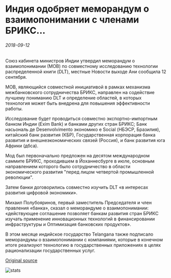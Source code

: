 # Индия одобряет меморандум о взаимопонимании с членами БРИКС...

###### 2018-09-12

Союз кабинета министров Индии утвердил меморандум о взаимопонимании (МОВ) по совместному исследованию технологии распределенной книги (DLT), местные Новости выходе Ани сообщила 12 сентября.

МОВ, являющийся совместной инициативой в рамках механизма межбанковского сотрудничества БРИКС, направлен на содействие лучшему пониманию DLT и определение областей, в которых технология может быть внедрена для повышения эффективности работы.

Исследование будет проводиться совместно экспортно-импортным банком Индии (Exim Bank) и банками других стран БРИКС; Банк насьональ де Desenvolvimento экономико e Social (НБЭСР, Бразилия), китайский банк развития (КБР), Государственная корпорация банка развития и внешнеэкономических связей (Россия), и банк развития юга Африки (дбса).

Мод был первоначально предложен на десятом международном саммите БРИКС, проходившем в Йоханнесбурге в июле, основным направлением которого было сотрудничество в области экономического развития "перед лицом четвертой промышленной революции".

Затем банки договорились совместно изучить DLT «в интересах развития цифровой экономики».

Михаил Полубояринов, первый заместитель Председателя и член правления «банка», сказал о меморандуме о взаимопонимании: «действующее соглашение позволяет банкам развития стран БРИКС изучать применение инновационных технологий в финансировании инфраструктуры и Оптимизация банковских продуктов».

В этом месяце индийское государство Telangana также подписало меморандумы о взаимопонимании с компаниями, которые в конечном итоге реализуют технологию в государственных приложениях в целях рационализации государственных услуг.

[Original source](https://cointelegraph.com/news/india-approves-mou-on-joint-blockchain-research-with-brics-members)

![stats](https://c.statcounter.com/11760860/0/a89fa40b/1/ "stats")